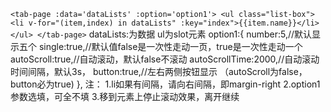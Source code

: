  `<tab-page :data='dataLists' :option='option1'>
        <ul class="list-box">
          <li v-for="(item,index) in dataLists" :key="index">{{item.name}}</li>
        </ul>
  </tab-page>`
  dataLists:为数据
  ul为slot元素
  option1:{
        number:5,//默认显示五个
        single:true,//默认值false是一次性走动一页，true是一次性走动一个
        autoScroll:true,//自动滚动，默认false不滚动
        autoScrollTime:2000,//自动滚动时间间隔，默认3s，
        button:true,//左右两侧按钮显示
        （autoScroll为false，button必为true)
      },
   注：
       1.li如果有间隔，请向右间隔，即margin-right
       2.option1参数选填，可全不填
       3.移到元素上停止滚动效果，离开继续
